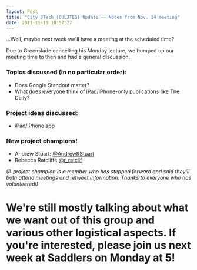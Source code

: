 ```yaml
---
layout: Post
title: "City JTech (CULJTEG) Update -- Notes from Nov. 14 meeting"
date: 2011-11-18 10:57:27
---
```


...Well, maybe next week we'll have a meeting at the scheduled time?

Due to Greenslade cancelling his Monday lecture, we bumped up our meeting time to then and had a general discussion. 

### Topics discussed (in no particular order):
+ Does Google Standout matter?
+ What does everyone think of iPad/iPhone-only publications like The Daily? 

### Project ideas discussed:
+ iPad/iPhone app

### New project champions!
+ Andrew Stuart: [@AndrewRStuart](http://twitter.com/aendrewrstuart)
+ Rebecca Ratcliffe [@r_ratclif](http://twitter.com/#!/r_ratclif)

 *(A project champion is a member who has stepped forward and said they'll both attend meetings and retweet information. Thanks to everyone who has volunteered!)*

# We're still mostly talking about what we want out of this group and various other logistical aspects. If you're interested, please join us next week at Saddlers on Monday at 5!